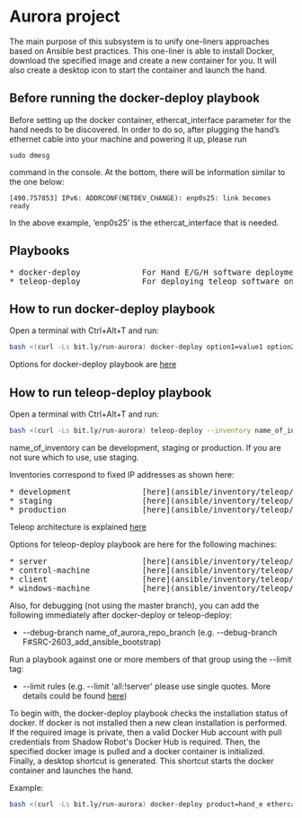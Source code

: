 # Aurora project #

The main purpose of this subsystem is to unify one-liners approaches based on Ansible best practices. This one-liner is able to install Docker, download the specified image and create a new container for you. It will also create a desktop icon to start the container and launch the hand.

## Before running the docker-deploy playbook ##

Before setting up the docker container, ethercat_interface parameter for the hand needs to be discovered. In order to do so, after plugging the hand’s ethernet cable into your machine and powering it up, please run
```shell
sudo dmesg
```
command in the console. At the bottom, there will be information similar to the one below:
```shell
[490.757853] IPv6: ADDRCONF(NETDEV_CHANGE): enp0s25: link becomes ready
```
In the above example, ‘enp0s25’ is the ethercat_interface that is needed. 

## Playbooks ##
<pre>
* docker-deploy             For Hand E/G/H software deployments on single laptop
* teleop-deploy             For deploying teleop software on multiple machines (server, control-machine, client, windows-machine)
</pre>

## How to run docker-deploy playbook ##

Open a terminal with Ctrl+Alt+T and run:

```bash
bash <(curl -Ls bit.ly/run-aurora) docker-deploy option1=value1 option2=value2 option3=value3
```

Options for docker-deploy playbook are [here](ansible/inventory/local/group_vars/docker-deploy.yml)

## How to run teleop-deploy playbook ##

Open a terminal with Ctrl+Alt+T and run:

```bash
bash <(curl -Ls bit.ly/run-aurora) teleop-deploy --inventory name_of_inventory option1=value1 option2=value2 option3=value3
```
name_of_inventory can be development, staging or production. If you are not sure which to use, use staging.

Inventories correspond to fixed IP addresses as shown here:
<pre>
* development               [here](ansible/inventory/teleop/development)
* staging                   [here](ansible/inventory/teleop/staging)
* production                [here](ansible/inventory/teleop/production)
</pre>

Teleop architecture is explained [here](https://shadowrobot.atlassian.net/wiki/spaces/TO/pages/734101505/Architecture)

Options for teleop-deploy playbook are here for the following machines:
<pre>
* server                    [here](ansible/inventory/teleop/group_vars/server.yml)
* control-machine           [here](ansible/inventory/teleop/group_vars/control-machine.yml)
* client                    [here](ansible/inventory/teleop/group_vars/client.yml)
* windows-machine           [here](ansible/inventory/teleop/group_vars/windows-machine.yml)
</pre>

Also, for debugging (not using the master branch), you can add the following immediately after docker-deploy or teleop-deploy:

* --debug-branch name_of_aurora_repo_branch (e.g. --debug-branch F#SRC-2603_add_ansible_bootstrap)

Run a playbook against one or more members of that group using the --limit tag:

* --limit rules (e.g. --limit 'all:!server' please use single quotes. More details could be found 
[here](https://ansible-tips-and-tricks.readthedocs.io/en/latest/ansible/commands/#limit-to-one-or-more-hosts))

To begin with, the docker-deploy playbook checks the installation status of docker. If docker is not installed then a 
new clean installation is performed. If the required image is private, 
then a valid Docker Hub account with pull credentials from Shadow Robot's Docker Hub is required. Then, 
the specified docker image is pulled and a docker 
container is initialized. Finally, a desktop shortcut is generated. This shortcut starts the docker container and 
launches the hand.

Example:

```bash
bash <(curl -Ls bit.ly/run-aurora) docker-deploy product=hand_e ethercat_interface=enp0s25
```
